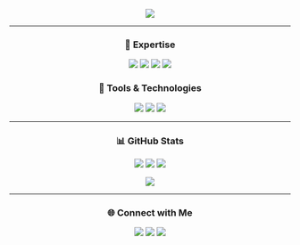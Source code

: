<p align="center">
  <img src="https://readme-typing-svg.vercel.app?font=Fira+Code&duration=2000&pause=1000&center=true&vCenter=true&width=435&lines=Hola+👋+I'm+Abdul+Moiz;Web3+Enthusiast+%7C+CS+Student;Assembly+%7C+Regex+%7C+DBMS+Nerd;Always+Learning+New+Things+🚀" />
</p>

---

<h3 align="center">🧠 Expertise</h3>
<p align="center">
  <img src="https://img.shields.io/badge/C++-00599C?style=for-the-badge&logo=c%2B%2B&logoColor=white"/>
  <img src="https://img.shields.io/badge/Python-3776AB?style=for-the-badge&logo=python&logoColor=white"/>
  <img src="https://img.shields.io/badge/Assembly-444444?style=for-the-badge"/>
  <img src="https://img.shields.io/badge/Regex-FF6961?style=for-the-badge"/>
</p>

<h3 align="center">🧰 Tools & Technologies</h3>
<p align="center">
  <img src="https://img.shields.io/badge/MySQL-00758F?style=for-the-badge&logo=mysql&logoColor=white"/>
  <img src="https://img.shields.io/badge/MongoDB-4EA94B?style=for-the-badge&logo=mongodb&logoColor=white"/>
  <img src="https://img.shields.io/badge/Web3-E34F26?style=for-the-badge&logo=web3dotjs&logoColor=white"/>
</p>

---

<h3 align="center">📊 GitHub Stats</h3>
<p align="center">
  <img src="https://github-readme-stats.vercel.app/api?username=AbdulMoiz-dev&show_icons=true&theme=radical" />
  <img src="https://github-readme-streak-stats.herokuapp.com/?user=AbdulMoiz-dev&theme=radical" />
  <img src="https://github-readme-stats.vercel.app/api/top-langs/?username=AbdulMoiz-dev&layout=compact&theme=radical" />
</p>

<p align="center">
  <img src="https://github-readme-activity-graph.vercel.app/graph?username=AbdulMoiz-dev&theme=tokyo-night" />
</p>

---

<h3 align="center">🌐 Connect with Me</h3>
<p align="center">
  <a href="https://www.linkedin.com/in/abdul-moiz-33146b29b/"><img src="https://img.shields.io/badge/LinkedIn-%230077B5.svg?&style=for-the-badge&logo=linkedin&logoColor=white" /></a>
  <a href="mailto:abdulmoizawan1010@gmail.com"><img src="https://img.shields.io/badge/Gmail-D14836?style=for-the-badge&logo=gmail&logoColor=white" /></a>
  <a href="https://farcaster.xyz/spoidy7"><img src="https://img.shields.io/badge/Warpcast-5D3FD3?style=for-the-badge&logo=data:image/svg+xml;base64,PHN2ZyB3aWR0aD0iMjAiIGhlaWdodD0iMjAiIHZpZXdCb3g9IjAgMCA1MDAgNTAwIiBmaWxsPSJub25lIiB4bWxucz0iaHR0cDovL3d3dy53My5vcmcvMjAwMC9zdmciPjxjaXJjbGUgY3g9IjI1MCIgY3k9IjI1MCIgcj0iMjUwIiBmaWxsPSIjNUQzRkQzIi8+PC9zdmc+" /></a>
</p>
